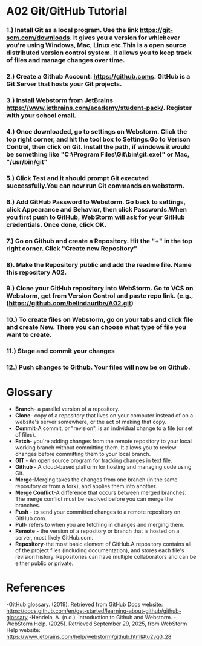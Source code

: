 
# A02 Git/GitHub Tutorial
### 1.) Install Git as a local program. Use the link https://git-scm.com/downloads. It gives you a version for whichever you're using Windows, Mac, Linux etc.This is a open source distributed version control system. It allows you to keep track of files and manage changes over time.
### 2.) Create a Github Account: https://github.coms. GitHub is a Git Server that hosts your Git projects.
### 3.) Install Webstorm from JetBrains https://www.jetbrains.com/academy/student-pack/. Register with your school email.
### 4.) Once downloaded, go to settings on Webstorm. Click the top right corner, and hit the tool box to Settings.Go to Verison Control, then click on Git. Install the path, if windows it would be something like "C:\Program Files\Git\bin\git.exe)" or Mac, "/usr/bin/git"
### 5.) Click Test and it should prompt Git executed successfully.You can now run Git commands on webstorm.
### 6.) Add GitHub Password to Webstorm. Go back to settings, click Appearance and Behavior, then click Passwords.When you first push to GitHub, WebStorm will ask for your GitHub credentials. Once done, click OK.
### 7.) Go on Github and create a Repository. Hit the "+" in the top right corner. Click "Create new Repository"
### 8). Make the Repository public and add the readme file. Name this repository A02.
### 9.) Clone your GitHub repository into WebStorm. Go to VCS on Webstorm, get from Version Control and paste repo link. (e.g., (https://github.com/belindauribe/A02.git)
### 10.) To create files on Webstorm, go on your tabs and click file and create New. There you can choose what type of file you want to create.
### 11.)  Stage and commit your changes
### 12.) Push changes to Github. Your files will now be on Github.

# Glossary
<ul>
<li> <strong>Branch</strong>- a parallel version of a repository.</li>
<li> <strong>Clone</strong>- copy of a repository that lives on your computer instead of on a website's server somewhere, or the act of making that copy.</li>
<li> <strong>Commit</strong>-A commit, or "revision", is an individual change to a file (or set of files).</li>
<li> <strong>Fetch</strong>- you're adding changes from the remote repository to your local working branch without committing them. It 
allows you to review changes before committing them to your local branch. </li>
<li> <strong>GIT </strong>- An open source program for tracking changes in text file. </li>
<li> <strong>Github </strong>- A cloud-based platform for hosting and managing code using Git. </li>
<li> <strong>Merge</strong>-Merging takes the changes from one branch (in the same repository or from a fork), and applies them into another.</li>
<li> <strong>Merge Conflict</strong>-A difference that occurs between merged branches. The merge conflict must be resolved before you can merge the branches.</li>
<li> <strong>Push</strong> - to send your committed changes to a remote repository on GitHub.com.</li>
<li> <strong>Pull</strong>- refers to when you are fetching in changes and merging them.</li>
<li> <strong>Remote</strong> - the version of a repository or branch that is hosted on a server, most likely GitHub.com.</li>
<li> <strong>Repository</strong>-the most basic element of GitHub.A repository contains all of the project files (including documentation), and stores each file's revision history.
            Repositories can have multiple collaborators and can be either public or private.</li>
</ul>


# References

-GitHub glossary. (2019). Retrieved from GitHub Docs website: https://docs.github.com/en/get-started/learning-about-github/github-glossary
-Hendela, A. (n.d.). Introduction to Github and Webstorm.
-WebStorm Help. (2025). Retrieved September 29, 2025, from WebStorm Help website: https://www.jetbrains.com/help/webstorm/github.html#tu2vq0_28